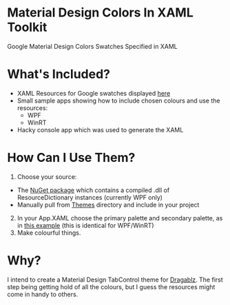 # Material Design Colors In XAML Toolkit

Google Material Design Colors Swatches Specified in XAML

# What's Included?

 * XAML Resources for Google swatches displayed [here](http://www.google.co.uk/design/spec/style/color.html#color-ui-color-application)
 * Small sample apps showing how to include chosen colours and use the resources:
   * WPF
   * WinRT
 * Hacky console app which was used to generate the XAML

# How Can I Use Them?

1. Choose your source:
 * The [NuGet package](https://www.nuget.org/packages/MaterialDesignColors/) which contains a compiled .dll of ResourceDictionary instances (currently WPF only)
 * Manually pull from [Themes](https://github.com/ButchersBoy/MaterialDesignColorsInXamlToolkit/tree/master/Themes) directory and include in your project
2. In your App.XAML choose the primary palette and secondary palette, as in [this example](https://github.com/ButchersBoy/MaterialDesignColorsInXamlToolkit/blob/master/MaterialDesignColors.UniversalExample/App.xaml) (this is identical for WPF/WinRT)
3. Make colourful things.
 
# Why?

I intend to create a Material Design TabControl theme for [Dragablz](https://github.com/ButchersBoy/Dragablz). The first step being getting hold of all the colours, but I guess the resources might come in handy to others. 
